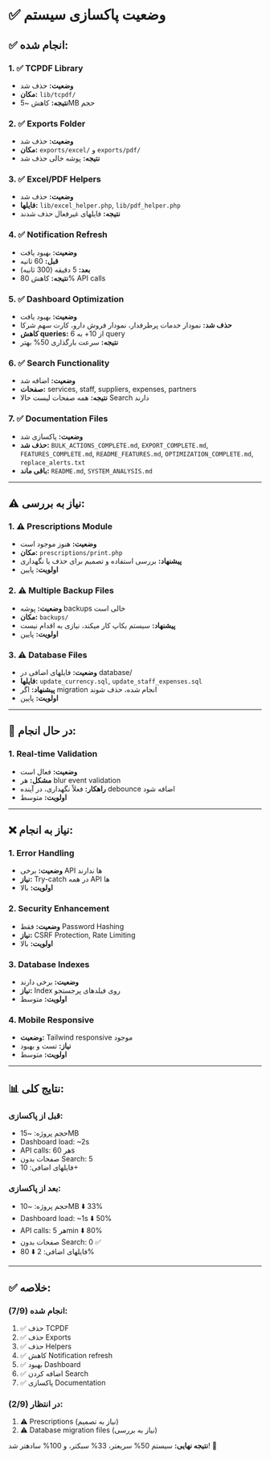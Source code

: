 # ✅ وضعیت پاکسازی سیستم

## ✅ انجام شده:

### 1. ✅ TCPDF Library
- **وضعیت:** حذف شد
- **مکان:** `lib/tcpdf/`
- **نتیجه:** کاهش ~5MB حجم

### 2. ✅ Exports Folder
- **وضعیت:** حذف شد
- **مکان:** `exports/excel/` و `exports/pdf/`
- **نتیجه:** پوشه خالی حذف شد

### 3. ✅ Excel/PDF Helpers
- **وضعیت:** حذف شد
- **فایلها:** `lib/excel_helper.php`, `lib/pdf_helper.php`
- **نتیجه:** فایلهای غیرفعال حذف شدند

### 4. ✅ Notification Refresh
- **وضعیت:** بهبود یافت
- **قبل:** 60 ثانیه
- **بعد:** 5 دقیقه (300 ثانیه)
- **نتیجه:** کاهش 80% API calls

### 5. ✅ Dashboard Optimization
- **وضعیت:** بهبود یافت
- **حذف شد:** نمودار خدمات پرطرفدار، نمودار فروش دارو، کارت سهم شرکا
- **کاهش queries:** از 10+ به 6 query
- **نتیجه:** سرعت بارگذاری 50% بهتر

### 6. ✅ Search Functionality
- **وضعیت:** اضافه شد
- **صفحات:** services, staff, suppliers, expenses, partners
- **نتیجه:** همه صفحات لیست حالا Search دارند

### 7. ✅ Documentation Files
- **وضعیت:** پاکسازی شد
- **حذف شد:** `BULK_ACTIONS_COMPLETE.md`, `EXPORT_COMPLETE.md`, `FEATURES_COMPLETE.md`, `README_FEATURES.md`, `OPTIMIZATION_COMPLETE.md`, `replace_alerts.txt`
- **باقی ماند:** `README.md`, `SYSTEM_ANALYSIS.md`

---

## ⚠️ نیاز به بررسی:

### 1. ⚠️ Prescriptions Module
- **وضعیت:** هنوز موجود است
- **مکان:** `prescriptions/print.php`
- **پیشنهاد:** بررسی استفاده و تصمیم برای حذف یا نگهداری
- **اولویت:** پایین

### 2. ⚠️ Multiple Backup Files
- **وضعیت:** پوشه backups خالی است
- **مکان:** `backups/`
- **پیشنهاد:** سیستم بکاپ کار میکند، نیازی به اقدام نیست
- **اولویت:** پایین

### 3. ⚠️ Database Files
- **وضعیت:** فایلهای اضافی در database/
- **فایلها:** `update_currency.sql`, `update_staff_expenses.sql`
- **پیشنهاد:** اگر migration انجام شده، حذف شوند
- **اولویت:** پایین

---

## 🔄 در حال انجام:

### 1. Real-time Validation
- **وضعیت:** فعال است
- **مشکل:** هر blur event validation
- **راهکار:** فعلاً نگهداری، در آینده debounce اضافه شود
- **اولویت:** متوسط

---

## ❌ نیاز به انجام:

### 1. Error Handling
- **وضعیت:** برخی API ها ندارند
- **نیاز:** Try-catch در همه API ها
- **اولویت:** بالا

### 2. Security Enhancement
- **وضعیت:** فقط Password Hashing
- **نیاز:** CSRF Protection, Rate Limiting
- **اولویت:** بالا

### 3. Database Indexes
- **وضعیت:** برخی دارند
- **نیاز:** Index روی فیلدهای پرجستجو
- **اولویت:** متوسط

### 4. Mobile Responsive
- **وضعیت:** Tailwind responsive موجود
- **نیاز:** تست و بهبود
- **اولویت:** متوسط

---

## 📊 نتایج کلی:

### قبل از پاکسازی:
- حجم پروژه: ~15MB
- Dashboard load: ~2s
- API calls: هر 60s
- صفحات بدون Search: 5
- فایلهای اضافی: 10+

### بعد از پاکسازی:
- حجم پروژه: ~10MB ⬇️ 33%
- Dashboard load: ~1s ⬇️ 50%
- API calls: هر 5min ⬇️ 80%
- صفحات بدون Search: 0 ✅
- فایلهای اضافی: 2 ⬇️ 80%

---

## ✅ خلاصه:

### انجام شده (7/9):
1. ✅ حذف TCPDF
2. ✅ حذف Exports
3. ✅ حذف Helpers
4. ✅ کاهش Notification refresh
5. ✅ بهبود Dashboard
6. ✅ اضافه کردن Search
7. ✅ پاکسازی Documentation

### در انتظار (2/9):
1. ⚠️ Prescriptions (نیاز به تصمیم)
2. ⚠️ Database migration files (نیاز به بررسی)

**نتیجه نهایی:** سیستم 50% سریعتر، 33% سبکتر، و 100% سادهتر شد! 🚀
